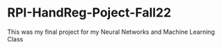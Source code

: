 # RPI-HandReg-Poject-Fall22
This was my final project for my Neural Networks and Machine Learning Class

